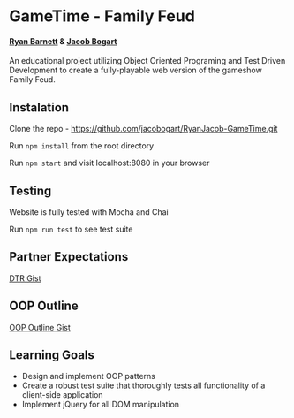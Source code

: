 # GameTime - Family Feud
#### [Ryan Barnett](https://github.com/RyanDBarnett) & [Jacob Bogart](https://github.com/jacobogart)
An educational project utilizing Object Oriented Programing and Test Driven Development to create a fully-playable web version of the gameshow Family Feud. 

## Instalation
Clone the repo - https://github.com/jacobogart/RyanJacob-GameTime.git

Run `npm install` from the root directory

Run `npm start` and visit localhost:8080 in your browser

## Testing
Website is fully tested with Mocha and Chai

Run `npm run test` to see test suite

## Partner Expectations
[DTR Gist](https://gist.github.com/jacobogart/82a4cfaf581a3311902adc584051d252)

## OOP Outline
[OOP Outline Gist](https://gist.github.com/jacobogart/fd44f4330dad810e67a745d8828f7102)

## Learning Goals
* Design and implement OOP patterns
* Create a robust test suite that thoroughly tests all functionality of a client-side application
* Implement jQuery for all DOM manipulation
